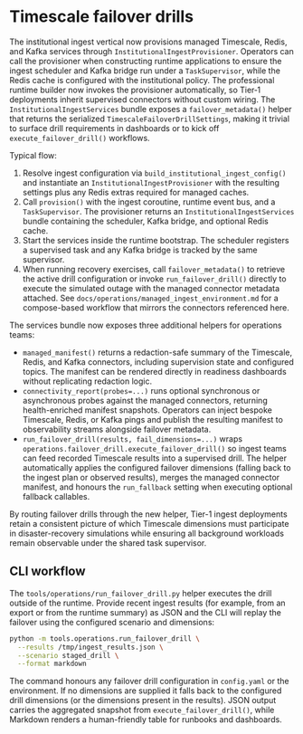 # Timescale failover drills

The institutional ingest vertical now provisions managed Timescale, Redis, and
Kafka services through `InstitutionalIngestProvisioner`.  Operators can call the
provisioner when constructing runtime applications to ensure the ingest
scheduler and Kafka bridge run under a `TaskSupervisor`, while the Redis cache is
configured with the institutional policy.  The professional runtime builder now
invokes the provisioner automatically, so Tier‑1 deployments inherit supervised
connectors without custom wiring.  The `InstitutionalIngestServices`
bundle exposes a `failover_metadata()` helper that returns the serialized
`TimescaleFailoverDrillSettings`, making it trivial to surface drill
requirements in dashboards or to kick off `execute_failover_drill()` workflows.

Typical flow:

1. Resolve ingest configuration via `build_institutional_ingest_config()` and
   instantiate an `InstitutionalIngestProvisioner` with the resulting settings
   plus any Redis extras required for managed caches.
2. Call `provision()` with the ingest coroutine, runtime event bus, and a
   `TaskSupervisor`.  The provisioner returns an
   `InstitutionalIngestServices` bundle containing the scheduler, Kafka bridge,
   and optional Redis cache.
3. Start the services inside the runtime bootstrap.  The scheduler registers a
   supervised task and any Kafka bridge is tracked by the same supervisor.
4. When running recovery exercises, call `failover_metadata()` to retrieve the
   active drill configuration or invoke `run_failover_drill()` directly to
   execute the simulated outage with the managed connector metadata attached.
   See `docs/operations/managed_ingest_environment.md` for a compose-based
   workflow that mirrors the connectors referenced here.

The services bundle now exposes three additional helpers for operations teams:

- `managed_manifest()` returns a redaction-safe summary of the Timescale, Redis,
  and Kafka connectors, including supervision state and configured topics.  The
  manifest can be rendered directly in readiness dashboards without replicating
  redaction logic.
- `connectivity_report(probes=...)` runs optional synchronous or asynchronous
  probes against the managed connectors, returning health-enriched manifest
  snapshots.  Operators can inject bespoke Timescale, Redis, or Kafka pings and
  publish the resulting manifest to observability streams alongside failover
  metadata.
- `run_failover_drill(results, fail_dimensions=...)` wraps
  `operations.failover_drill.execute_failover_drill()` so ingest teams can feed
  recorded Timescale results into a supervised drill.  The helper automatically
  applies the configured failover dimensions (falling back to the ingest plan or
  observed results), merges the managed connector manifest, and honours the
  `run_fallback` setting when executing optional fallback callables.

By routing failover drills through the new helper, Tier-1 ingest deployments
retain a consistent picture of which Timescale dimensions must participate in
disaster-recovery simulations while ensuring all background workloads remain
observable under the shared task supervisor.

## CLI workflow

The `tools/operations/run_failover_drill.py` helper executes the drill outside
of the runtime.  Provide recent ingest results (for example, from an export or
from the runtime summary) as JSON and the CLI will replay the failover using the
configured scenario and dimensions:

```bash
python -m tools.operations.run_failover_drill \
  --results /tmp/ingest_results.json \
  --scenario staged_drill \
  --format markdown
```

The command honours any failover drill configuration in `config.yaml` or the
environment.  If no dimensions are supplied it falls back to the configured
drill dimensions (or the dimensions present in the results).  JSON output
carries the aggregated snapshot from `execute_failover_drill()`, while Markdown
renders a human-friendly table for runbooks and dashboards.
